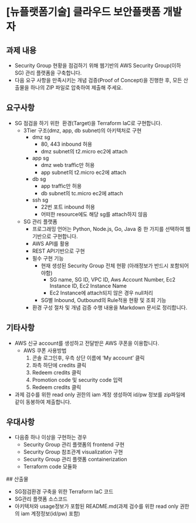 # [뉴플랫폼기술] 클라우드 보안플랫폼 개발자

## 과제 내용
- Security Group 현황을 점검하기 위해 웹기반의 AWS Security Group(이하 SG) 관리 플랫폼을 구축합니다.
- 다음 요구 사항을 만족시키는 개념 검증(Proof of Concept)을 진행한 후, 모든 산출물을 하나의 ZIP 파일로 압축하여 제출해 주세요.

## 요구사항
- SG 점검을 하기 위한  환경(Target)을 Terraform IaC로 구현합니다.
  - 3Tier 구조(dmz, app, db subnet)의 아키텍처로 구현
    - dmz sg
      - 80, 443 inbound 허용
      - dmz subnet의 t2.micro ec2에 attach
    - app sg
      - dmz web traffic만 허용
      - app subnet의 t2.micro ec2에 attach 
    - db sg
      - app traffic만 허용
      - db subnet의 tc.micro ec2에 attach
    - ssh sg
      - 22번 포트 inbound 허용
      - 어떠한 resource에도 해당 sg를 attach하지 않음
  - SG 관리 플랫폼 
    - 프로그래밍 언어는 Python, Node.js, Go, Java 중 한 가지를 선택하여 웹기반으로 구현합니다.
    - AWS API를 활용 
    - REST API기반으로 구현
    - 필수 구현 기능
      - 현재 생성된 Security Group 전체 현황 (아래정보가 반드시 포함되어야함)
        - SG name, SG ID, VPC ID, Aws Account Number, Ec2 Instance ID, Ec2 Instance Name
        - Ec2 Instance에 attach되지 않은 경우 null처리
      - SG별 Inbound, Outbound의 Rule적용 현황 및 조회 기능
    - 환경 구성 절차 및 개념 검증 수행 내용을 Markdown 문서로 정리합니다.
 
## 기타사항
- AWS 신규 account를 생성하고 전달받은 AWS 쿠폰을 이용합니다.
  - AWS 쿠폰 사용방법
    1. 콘솔 로그인후, 우측 상단 이름에 ‘My account’ 클릭
    2. 좌측 하단에 credits 클릭
    3. Redeem credits 클릭
    4. Promotion code 및 security code 입력
    5. Redeem credits 클릭
- 과제 검수를 위한 read only 권한의 iam 계정 생성하여 id/pw 정보를 zip파일에 같이 동봉하여 제출합니다.
## 우대사항
- 다음중 하나 이상을 구현하는 경우
  - Security Group 관리 플랫폼의 frontend 구현
  - Security Group 참조관계 visualization 구현
  - Security Group 관리 플랫폼 containerization
  - Terraform code 모듈화

## 산출물
  - SG점검환경 구축을 위한 Terraform IaC 코드
  - SG관리 플랫폼 소스코드
  - 아키텍처와 usage정보가 포함된 README.md(과제 검수를 위한 read only 권한의 iam 계정정보(id/pw) 포함)

